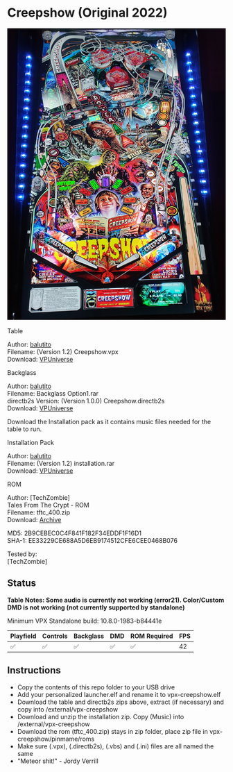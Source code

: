 # Creepshow (Original 2022)

![Table Preview](../../images/vpx-creepshow.jpg)

Table

Author: [balutito](https://vpuniverse.com/profile/36070-balutito/)    
Filename: (Version 1.2) Creepshow.vpx  
Download: [VPUniverse](https://vpuniverse.com/files/file/8790-creepshow/)

Backglass

Author: [balutito](https://vpuniverse.com/profile/36070-balutito/)  
Filename: Backglass Option1.rar  
directb2s Version: (Version 1.0.0) Creepshow.directb2s  
Download: [VPUniverse](https://vpuniverse.com/files/file/8791-alternative-b2s-and-backglass-for-creepshow/)

Download the Installation pack as it contains music files needed for the table to run.

Installation Pack

Author: [balutito](https://vpuniverse.com/profile/36070-balutito/)  
Filename: (Version 1.2) installation.rar  
Download: [VPUniverse](https://vpuniverse.com/files/file/8790-creepshow/)

ROM

Author: [TechZombie]  
Tales From The Crypt - ROM  
Filename: tftc_400.zip  
Download: [Archive](https://archive.org/details/tftc_400)

MD5: 2B9CEBEC0C4F841F182F34EDDF1F16D1  
SHA-1: EE33229CE688A5D6EB9174512CFE6CEE0468B076
  
Tested by:  
[TechZombie]

## Status 

**Table Notes: Some audio is currently not working (error21). Color/Custom DMD is not working (not currently supported by standalone)**

Minimum VPX Standalone build: 10.8.0-1983-b84441e

| Playfield | Controls | Backglass | DMD | ROM Required | FPS | 
|-----------|----------|-----------|-----|--------------|-----|
| :white_check_mark: | :white_check_mark: | :white_check_mark: | :white_check_mark: | :white_check_mark: | 42 |

## Instructions

- Copy the contents of this repo folder to your USB drive
- Add your personalized launcher.elf and rename it to vpx-creepshow.elf
- Download the table and directb2s zips above, extract (if necessary) and copy into /external/vpx-creepshow
- Download and unzip the installation zip. Copy (Music) into /external/vpx-creepshow
- Download the rom (tftc_400.zip) stays in zip folder, place zip file in vpx-creepshow/pinmame/roms
- Make sure (.vpx), (.directb2s), (.vbs) and (.ini) files are all named the same
- "Meteor shit!" - Jordy Verrill 

